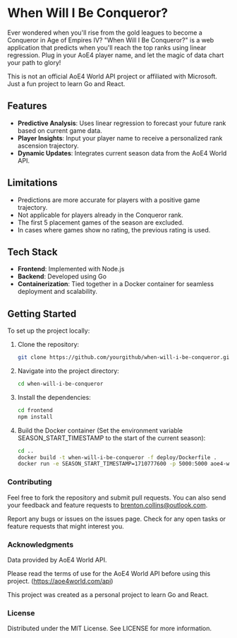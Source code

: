 # When Will I Be Conqueror?

Ever wondered when you'll rise from the gold leagues to become a Conqueror in Age of Empires IV? 
"When Will I Be Conqueror?" is a web application that predicts when you'll reach the top ranks using linear regression. 
Plug in your AoE4 player name, and let the magic of data chart your path to glory!

This is not an official AoE4 World API project or affiliated with Microsoft. Just a fun project to learn Go and React.

## Features

- **Predictive Analysis**: Uses linear regression to forecast your future rank based on current game data.
- **Player Insights**: Input your player name to receive a personalized rank ascension trajectory.
- **Dynamic Updates**: Integrates current season data from the AoE4 World API.

## Limitations

- Predictions are more accurate for players with a positive game trajectory.
- Not applicable for players already in the Conqueror rank.
- The first 5 placement games of the season are excluded.
- In cases where games show no rating, the previous rating is used.

## Tech Stack

- **Frontend**: Implemented with Node.js
- **Backend**: Developed using Go
- **Containerization**: Tied together in a Docker container for seamless deployment and scalability.

## Getting Started

To set up the project locally:

1. Clone the repository:
   ```bash
   git clone https://github.com/yourgithub/when-will-i-be-conqueror.git

2. Navigate into the project directory:
    ```bash
    cd when-will-i-be-conqueror
    ```
3. Install the dependencies:
    ```bash
    cd frontend 
    npm install
    ```

3. Build the Docker container (Set the environment variable SEASON_START_TIMESTAMP to the start of the current season):
    ```bash 
   cd ..
   docker build -t when-will-i-be-conqueror -f deploy/Dockerfile .
   docker run -e SEASON_START_TIMESTAMP=1710777600 -p 5000:5000 aoe4-when-will-i-be-conc
   ```
   

### Contributing
Feel free to fork the repository and submit pull requests. 
You can also send your feedback and feature requests to brenton.collins@outlook.com.

Report any bugs or issues on the issues page.
Check for any open tasks or feature requests that might interest you.

### Acknowledgments
Data provided by AoE4 World API.

Please read the terms of use for the AoE4 World API before using this project. (https://aoe4world.com/api)

This project was created as a personal project to learn Go and React.


### License
Distributed under the MIT License. See LICENSE for more information.